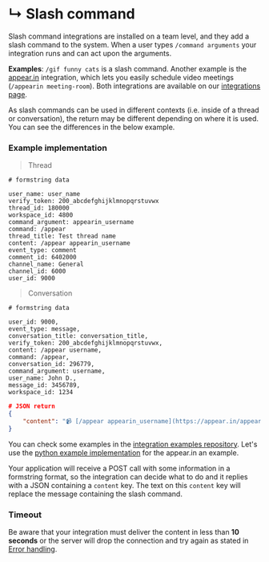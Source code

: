 # &#8627; Slash command

Slash command integrations are installed on a team level, and they add
a slash command to the system. When a user types `/command arguments`
your integration runs and can act upon the arguments.

**Examples**: `/gif funny cats` is a slash command. Another example is
the [appear.in](https://appear.in) integration, which lets you easily
schedule video meetings (`/appearin meeting-room`). Both integrations
are available on
our [integrations page](https://twistapp.com/integrations).

As slash commands can be used in different contexts (i.e. inside of a thread or conversation), the return may be different depending on where it is used. You can see the differences in the below example.


### Example implementation

> Thread

```text
# formstring data

user_name: user_name
verify_token: 200_abcdefghijklmnopqrstuvwx
thread_id: 180000
workspace_id: 4800
command_argument: appearin_username
command: /appear
thread_title: Test thread name
content: /appear appearin_username
event_type: comment
comment_id: 6402000
channel_name: General
channel_id: 6000
user_id: 9000

```

> Conversation

```text
# formstring data

user_id: 9000,
event_type: message,
conversation_title: conversation_title,
verify_token: 200_abcdefghijklmnopqrstuvwx,
content: /appear username,
command: /appear,
conversation_id: 296779,
command_argument: username,
user_name: John D.,
message_id: 3456789,
workspace_id: 1234
```

```json
# JSON return
{
    "content": "📹 [/appear appearin_username](https://appear.in/appearin_username)"
}
```

You can check some examples in the
[integration examples repository](https://github.com/Doist/twist-integration-examples/tree/master/slash_integration). Let's
use the
[python example implementation](https://github.com/Doist/twist-integration-examples/tree/master/slash_integration/python) for
the appear.in an example.

Your application will receive a POST call with some information in a
formstring format, so the integration can decide what to do and it
replies with a JSON containing a `content` key. The text on this
`content` key will replace the message containing the slash command.


### Timeout

Be aware that your integration must deliver the content in less than
**10 seconds** or the server will drop the connection and try again as
stated
in [Error handling](https://developer.twistapp.com/v2/#integrations).
